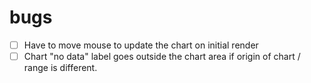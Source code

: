 # bugs
- [ ] Have to move mouse to update the chart on initial render
- [ ] Chart "no data" label goes outside the chart area if origin of chart / range is different.